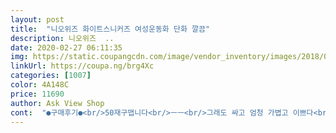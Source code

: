 ```yaml
---
layout: post 
title:  "니오위즈 화이트스니커즈 여성운동화 단화 깔끔" 
description: 니오위즈  ..
date: 2020-02-27 06:11:35 
img: https://static.coupangcdn.com/image/vendor_inventory/images/2018/09/24/17/0/c77ffc95-7d9f-4ab9-9e55-9787ad127416.jpg 
linkUrl: https://coupa.ng/brg4Xc 
categories: [1007] 
color: 4A148C 
price: 11690 
author: Ask View Shop 
cont:  "●구매후기●<br/>50재구맵니다<br/>ㅡㅡ<br/>그래도 싸고 엄청 가볍고 이쁘다<br/>근데 밑창? 이그냥 들려왔네요<br/>딱맞네요 좋아요<br/>발볼 넓다고해서 큰건싫어서 구두 사이즈로 시켰더니<br/>왼쪽은 편하게 잘 맞는데 오른쪽은 쪼금 껴요.<br/>.<br/>ㅋㅋ<br/>접때45삿다 발가락없어져서<br/>처음에 샀을 때 깔끔하고 편해서 재구매했어요<br/>흰 운동화라 번갈아가며 신을 예정입니다<br/>" 
---
```

